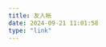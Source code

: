 ```yaml
---
title: 友人帐
date: 2024-09-21 11:01:58
type: "link"
---
```

<bottom>
  <script async src="https://npm.elemecdn.com/tzy-blog/lib/js/other/sakura.js"></script>
</bottom>